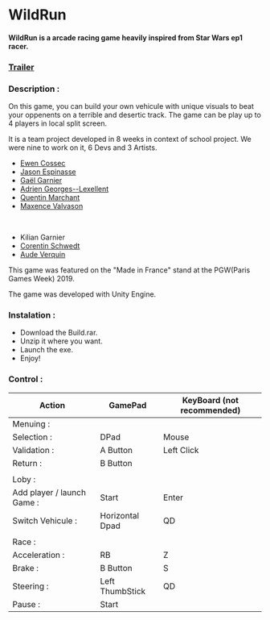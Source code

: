 # WildRun

#### WildRun is a arcade racing game heavily inspired from Star Wars ep1 racer. 

### [Trailer](https://www.youtube.com/watch?v=8JvDEg9El4s)

### Description :
On this game, you can build your own vehicule with unique visuals to beat your oppenents on a terrible and desertic track.
The game can be play up to 4 players in local split screen.

It is a team project developed in 8 weeks in context of school project. We were nine to work on it, 6 Devs and 3 Artists.

* [Ewen Cossec](https://github.com/EwenCsc)
* [Jason Espinasse](https://github.com/SwatX18)
* [Gaël Garnier](https://bitbucket.org/Hadriax/)
* [Adrien Georges--Lexellent](https://github.com/geolex)
* [Quentin Marchant](https://github.com/KrimsonNirael)
* [Maxence Valvason](https://github.com/MaxValvason)

</br>

* Kilian Garnier
* [Corentin Schwedt](https://www.artstation.com/frozz_tiz)
* [Aude Verquin](https://www.artstation.com/averquin)

This game was featured on the "Made in France" stand at the PGW(Paris Games Week) 2019.

The game was developed with Unity Engine.

### Instalation :
* Download the Build.rar.
* Unzip it where you want.
* Launch the exe.
* Enjoy!

### Control :

Action | GamePad | KeyBoard (not recommended)
-------|---------|---------------------------
Menuing : | |
Selection : | DPad | Mouse
Validation : | A Button | Left Click
Return : | B Button |
||
Loby : ||
Add player / launch Game : | Start | Enter
Switch Vehicule : | Horizontal Dpad | QD
||
Race : ||
Acceleration : | RB | Z
Brake : | B Button | S
Steering : | Left ThumbStick | QD
Pause : | Start |

